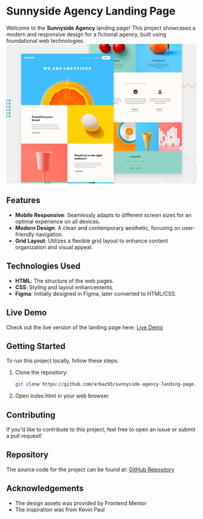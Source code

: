 # Sunnyside Agency Landing Page  

Welcome to the **Sunnyside Agency** landing page! This project showcases a modern and responsive design for a fictional agency, built using foundational web technologies.  
![Sunnyside Agency Desktop Preview](./design/desktop-preview.jpg)
## Features  

- **Mobile Responsive**: Seamlessly adapts to different screen sizes for an optimal experience on all devices.  
- **Modern Design**: A clean and contemporary aesthetic, focusing on user-friendly navigation.  
- **Grid Layout**: Utilizes a flexible grid layout to enhance content organization and visual appeal.  

## Technologies Used  

- **HTML**: The structure of the web pages.  
- **CSS**: Styling and layout enhancements.  
- **Figma**: Initially designed in Figma, later converted to HTML/CSS.  

## Live Demo  

Check out the live version of the landing page here: [Live Demo](https://arbaz93.github.io/sunnyside-agency-landing-page/)  

## Getting Started  

To run this project locally, follow these steps:  

1. Clone the repository:  
   ```bash  
   git clone https://github.com/arbaz93/sunnyside-agency-landing-page.git

2. Open index.html in your web browser.
   
## Contributing  

If you'd like to contribute to this project, feel free to open an issue or submit a pull request!

## Repository  

The source code for the project can be found at: [GitHub Repository](https://github.com/arbaz93/sunnyside-agency-landing-page)  

## Acknowledgements  

- The design assets was provided by Frontend Mentor
- The inspiration was from Kevin Paul

